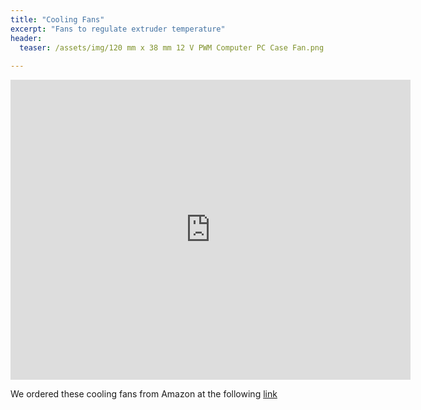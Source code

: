 ```yaml
---
title: "Cooling Fans"
excerpt: "Fans to regulate extruder temperature"
header:
  teaser: /assets/img/120 mm x 38 mm 12 V PWM Computer PC Case Fan.png
  
---
```


<iframe src="https://myhub.autodesk360.com/ue2fbee0b/shares/public/SH512d4QTec90decfa6e5366564f6db40c02?mode=embed" width="640" height="480" allowfullscreen="true" webkitallowfullscreen="true" mozallowfullscreen="true"  frameborder="0"></iframe>

We ordered these cooling fans from Amazon at the following [link](https://www.amazon.com/Wathai-5300rpm-Airflow-Brushless-Cooling/dp/B07SGWNV5J?crid=2563GHKUMZRY6&keywords=120+mm+fans&qid=1678461017&refinements=p_85:2470955011&rnid=2470954011&rps=1&sprefix=120+mm+fans,aps,106&sr=8-2-spons&psc=1&spLa=ZW5jcnlwdGVkUXVhbGlmaWVyPUEzRTRHNURYUDE1QVlRJmVuY3J5cHRlZElkPUEwMzg5NjMyM1ZGVlNKNFJIRVRQSyZlbmNyeXB0ZWRBZElkPUEwODg1Njc2TldTQk1JREwwU1JOJndpZGdldE5hbWU9c3BfYXRmJmFjdGlvbj1jbGlja1JlZGlyZWN0JmRvTm90TG9nQ2xpY2s9dHJ1ZQ%3D%3D&linkCode=sl1&tag=drd0cf-20&linkId=8691eb32af0df976fb411d952d384eab&language=en_US&ref_=as_li_ss_tl)

